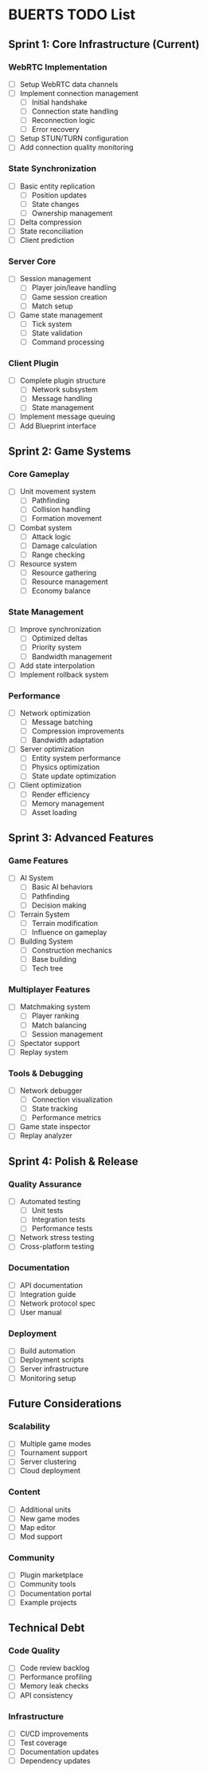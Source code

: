# BUERTS TODO List

## Sprint 1: Core Infrastructure (Current)

### WebRTC Implementation
- [ ] Setup WebRTC data channels
- [ ] Implement connection management
  - [ ] Initial handshake
  - [ ] Connection state handling
  - [ ] Reconnection logic
  - [ ] Error recovery
- [ ] Setup STUN/TURN configuration
- [ ] Add connection quality monitoring

### State Synchronization
- [ ] Basic entity replication
  - [ ] Position updates
  - [ ] State changes
  - [ ] Ownership management
- [ ] Delta compression
- [ ] State reconciliation
- [ ] Client prediction

### Server Core
- [ ] Session management
  - [ ] Player join/leave handling
  - [ ] Game session creation
  - [ ] Match setup
- [ ] Game state management
  - [ ] Tick system
  - [ ] State validation
  - [ ] Command processing

### Client Plugin
- [ ] Complete plugin structure
  - [ ] Network subsystem
  - [ ] Message handling
  - [ ] State management
- [ ] Implement message queuing
- [ ] Add Blueprint interface

## Sprint 2: Game Systems

### Core Gameplay
- [ ] Unit movement system
  - [ ] Pathfinding
  - [ ] Collision handling
  - [ ] Formation movement
- [ ] Combat system
  - [ ] Attack logic
  - [ ] Damage calculation
  - [ ] Range checking
- [ ] Resource system
  - [ ] Resource gathering
  - [ ] Resource management
  - [ ] Economy balance

### State Management
- [ ] Improve synchronization
  - [ ] Optimized deltas
  - [ ] Priority system
  - [ ] Bandwidth management
- [ ] Add state interpolation
- [ ] Implement rollback system

### Performance
- [ ] Network optimization
  - [ ] Message batching
  - [ ] Compression improvements
  - [ ] Bandwidth adaptation
- [ ] Server optimization
  - [ ] Entity system performance
  - [ ] Physics optimization
  - [ ] State update optimization
- [ ] Client optimization
  - [ ] Render efficiency
  - [ ] Memory management
  - [ ] Asset loading

## Sprint 3: Advanced Features

### Game Features
- [ ] AI System
  - [ ] Basic AI behaviors
  - [ ] Pathfinding
  - [ ] Decision making
- [ ] Terrain System
  - [ ] Terrain modification
  - [ ] Influence on gameplay
- [ ] Building System
  - [ ] Construction mechanics
  - [ ] Base building
  - [ ] Tech tree

### Multiplayer Features
- [ ] Matchmaking system
  - [ ] Player ranking
  - [ ] Match balancing
  - [ ] Session management
- [ ] Spectator support
- [ ] Replay system

### Tools & Debugging
- [ ] Network debugger
  - [ ] Connection visualization
  - [ ] State tracking
  - [ ] Performance metrics
- [ ] Game state inspector
- [ ] Replay analyzer

## Sprint 4: Polish & Release

### Quality Assurance
- [ ] Automated testing
  - [ ] Unit tests
  - [ ] Integration tests
  - [ ] Performance tests
- [ ] Network stress testing
- [ ] Cross-platform testing

### Documentation
- [ ] API documentation
- [ ] Integration guide
- [ ] Network protocol spec
- [ ] User manual

### Deployment
- [ ] Build automation
- [ ] Deployment scripts
- [ ] Server infrastructure
- [ ] Monitoring setup

## Future Considerations

### Scalability
- [ ] Multiple game modes
- [ ] Tournament support
- [ ] Server clustering
- [ ] Cloud deployment

### Content
- [ ] Additional units
- [ ] New game modes
- [ ] Map editor
- [ ] Mod support

### Community
- [ ] Plugin marketplace
- [ ] Community tools
- [ ] Documentation portal
- [ ] Example projects

## Technical Debt

### Code Quality
- [ ] Code review backlog
- [ ] Performance profiling
- [ ] Memory leak checks
- [ ] API consistency

### Infrastructure
- [ ] CI/CD improvements
- [ ] Test coverage
- [ ] Documentation updates
- [ ] Dependency updates
